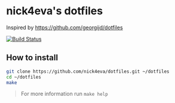 # nick4eva's dotfiles

Inspired by <https://github.com/georgijd/dotfiles>

[![Build Status](https://github.com/nick4eva/dotfiles/actions/workflows/test.yaml/badge.svg)](https://github.com/nick4eva/dotfiles/actions/workflows/test.yml)

## How to install

```bash
git clone https://github.com/nick4eva/dotfiles.git ~/dotfiles
cd ~/dotfiles
make
```

> For more information run `make help`
